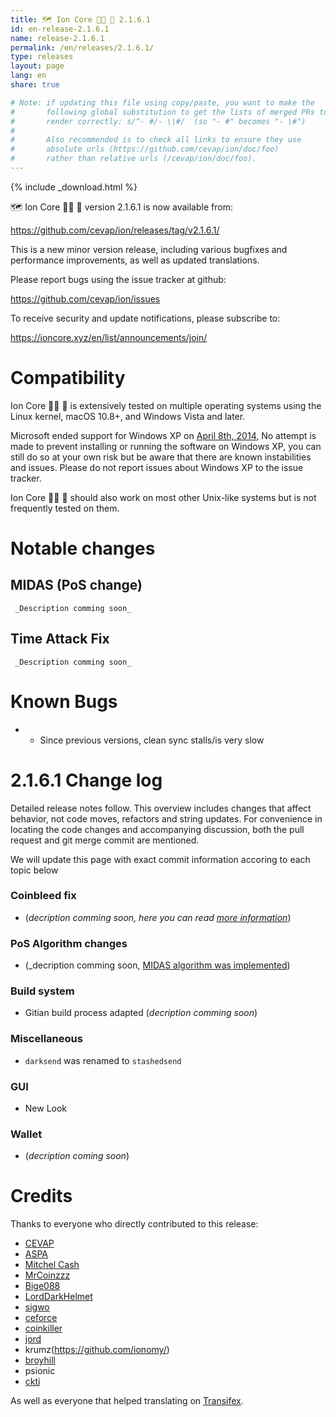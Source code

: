 ```yaml
---
title: 🗺️️ Ion Core 👯👯 👛 2.1.6.1
id: en-release-2.1.6.1
name: release-2.1.6.1
permalink: /en/releases/2.1.6.1/
type: releases
layout: page
lang: en
share: true

# Note: if updating this file using copy/paste, you want to make the
#       following global substitution to get the lists of merged PRs to
#       render correctly: s/^- #/- \\#/  (so "- #" becomes "- \#") 
#
#       Also recommended is to check all links to ensure they use
#       absolute urls (https://github.com/cevap/ion/doc/foo)
#       rather than relative urls (/cevap/ion/doc/foo).
---
```

{% include _download.html %}

️🗺️ Ion Core 👯👯 👛 version 2.1.6.1 is now available from:

  <https://github.com/cevap/ion/releases/tag/v2.1.6.1/>

This is a new minor version release, including various bugfixes and
performance improvements, as well as updated translations.

Please report bugs using the issue tracker at github:

  <https://github.com/cevap/ion/issues>

To receive security and update notifications, please subscribe to:

  <https://ioncore.xyz/en/list/announcements/join/>

Compatibility
==============

️Ion Core 👯👯 👛 is extensively tested on multiple operating systems using
the Linux kernel, macOS 10.8+, and Windows Vista and later.

Microsoft ended support for Windows XP on [April 8th, 2014](https://www.microsoft.com/en-us/WindowsForBusiness/end-of-xp-support),
No attempt is made to prevent installing or running the software on Windows XP, you
can still do so at your own risk but be aware that there are known instabilities and issues.
Please do not report issues about Windows XP to the issue tracker.

️Ion Core 👯👯 👛 should also work on most other Unix-like systems but is not
frequently tested on them.

Notable changes
===============

MIDAS (PoS change)
----------------------------

     _Description comming soon_

Time Attack Fix
----------------------------

     _Description comming soon_


Known Bugs
==========

 * - Since previous versions, clean sync stalls/is very slow 
 
2.1.6.1 Change log
=================

Detailed release notes follow. This overview includes changes that affect
behavior, not code moves, refactors and string updates. For convenience in locating
the code changes and accompanying discussion, both the pull request and
git merge commit are mentioned.

We will update this page with exact commit information accoring to each topic below

### Coinbleed fix 
- (_decription comming soon, here you can read [more information](https://cevap.github.io/doc/CoinBleed.html)_)

### PoS Algorithm changes
- (_decription comming soon, [MIDAS algorithm was implemented](https://github.com/cevap/ion/blob/master/src/proofs.cpp#L121-L163]))

### Build system
 - Gitian build process adapted (_decription comming soon_)

### Miscellaneous
- `darksend` was renamed to `stashedsend`

### GUI
- New Look

### Wallet
- (_decription coming soon_)

Credits
=======

Thanks to everyone who directly contributed to this release:

- [CEVAP](https://github.com/cevap/i)
- [ASPA](https://github.com/aspaas/)
- [Mitchel Cash](https://github.com/mitchellcash/)
- [MrCoinzzz](https://github.com/mrcoinzzz/)
- [Bige088](https://github.com/Bige086/)
- [LordDarkHelmet](https://github.com/LordDarkHelmet/)
- [sigwo](https://github.com/sigwo/)
- [ceforce](https://github.com/ionomy/)
- [coinkiller]()
- [jord](https://github.com/ionomy/)
- krumz(https://github.com/ionomy/)
- [broyhill](https://github.com/broyhill/)
- psionic
- [ckti](https://github.com/ckti/)

As well as everyone that helped translating on [Transifex](https://www.transifex.com/projects/p/ioncoin/).
